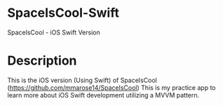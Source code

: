 # SpaceIsCool-Swift
SpaceIsCool - iOS Swift Version

# Description
This is the iOS version (Using Swift) of SpaceIsCool (https://github.com/mmarose14/SpaceIsCool)
This is my practice app to learn more about iOS Swift development utilizing a MVVM pattern.
